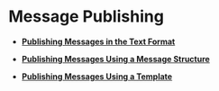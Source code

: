 # Message Publishing<a name="smn_api_54000"></a>

-   **[Publishing Messages in the Text Format](publishing-messages-in-the-text-format.md)**  

-   **[Publishing Messages Using a Message Structure](publishing-messages-using-a-message-structure.md)**  

-   **[Publishing Messages Using a Template](publishing-messages-using-a-template.md)**  


